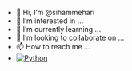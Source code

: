 - 👋 Hi, I’m @sihammehari
- 👀 I’m interested in ...
- 🌱 I’m currently learning ...
- 💞️ I’m looking to collaborate on ...
- 📫 How to reach me ...
- <a href="https://www.linkedin.com/in/montesrocio/"><img alt="Python" src="https://img.shields.io/badge/Python-FFD43B?style=for-the-badge&logo=python&logoColor=darkgreen"/></a>


<!---
sihammehari/sihammehari is a ✨ special ✨ repository because its `README.md` (this file) appears on your GitHub profile.
You can click the Preview link to take a look at your changes.
--->


